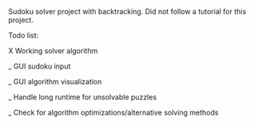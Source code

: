 Sudoku solver project with backtracking. Did not follow a tutorial for this project.

Todo list:

X Working solver algorithm

_ GUI sudoku input

_ GUI algorithm visualization

_ Handle long runtime for unsolvable puzzles

_ Check for algorithm optimizations/alternative solving methods